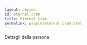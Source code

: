 ```yaml
---
layout: person
id: eternal.cram
title: Eternal Cram
permalink: people/eternal.cram.html
---
```


Dettagli della persona